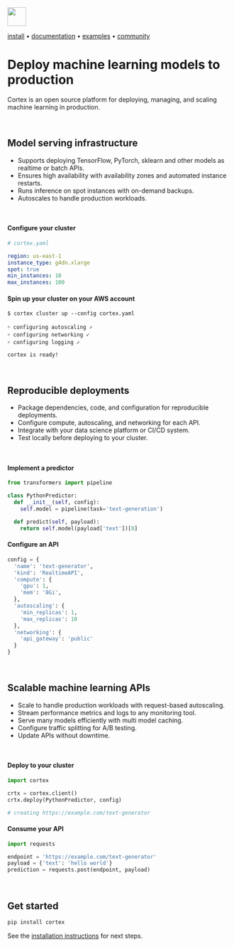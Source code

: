 <!-- Delete on release branches -->
<img src='https://s3-us-west-2.amazonaws.com/cortex-public/logo.png' height='42'>

<br>

<!-- Delete on release branches -->
<!-- CORTEX_VERSION_README_MINOR -->

[install](https://docs.cortex.dev/install) • [documentation](https://docs.cortex.dev) • [examples](https://github.com/cortexlabs/cortex/tree/0.22/examples) • [community](https://gitter.im/cortexlabs/cortex)

# Deploy machine learning models to production

Cortex is an open source platform for deploying, managing, and scaling machine learning in production.

<br>

## Model serving infrastructure

* Supports deploying TensorFlow, PyTorch, sklearn and other models as realtime or batch APIs.
* Ensures high availability with availability zones and automated instance restarts.
* Runs inference on spot instances with on-demand backups.
* Autoscales to handle production workloads.

<br>

#### Configure your cluster

```yaml
# cortex.yaml

region: us-east-1
instance_type: g4dn.xlarge
spot: true
min_instances: 10
max_instances: 100
```

#### Spin up your cluster on your AWS account

```text
$ cortex cluster up --config cortex.yaml

￮ configuring autoscaling ✓
￮ configuring networking ✓
￮ configuring logging ✓

cortex is ready!
```

<br>

## Reproducible deployments

* Package dependencies, code, and configuration for reproducible deployments.
* Configure compute, autoscaling, and networking for each API.
* Integrate with your data science platform or CI/CD system.
* Test locally before deploying to your cluster.

<br>

#### Implement a predictor

```python
from transformers import pipeline

class PythonPredictor:
  def __init__(self, config):
    self.model = pipeline(task='text-generation')

  def predict(self, payload):
    return self.model(payload['text'])[0]
```

#### Configure an API

```python
config = {
  'name': 'text-generator',
  'kind': 'RealtimeAPI',
  'compute': {
    'gpu': 1,
    'mem': '8Gi',
  },
  'autoscaling': {
    'min_replicas': 1,
    'max_replicas': 10
  },
  'networking': {
    'api_gateway': 'public'
  }
}
```

<br>

## Scalable machine learning APIs

* Scale to handle production workloads with request-based autoscaling.
* Stream performance metrics and logs to any monitoring tool.
* Serve many models efficiently with multi model caching.
* Configure traffic splitting for A/B testing.
* Update APIs without downtime.

<br>

#### Deploy to your cluster

```python
import cortex

crtx = cortex.client()
crtx.deploy(PythonPredictor, config)

# creating https://example.com/text-generator
```

#### Consume your API

```python
import requests

endpoint = 'https://example.com/text-generator'
payload = {'text': 'hello world'}
prediction = requests.post(endpoint, payload)
```

<br>

## Get started

```bash
pip install cortex
```

See the [installation instructions](https://docs.cortex.dev/install) for next steps.
